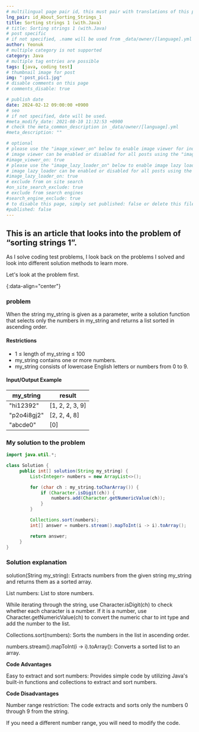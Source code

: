 ```yaml
---
# multilingual page pair id, this must pair with translations of this page. (This name must be unique)
lng_pair: id_About_Sorting_Strings_1
title: Sorting strings 1 (with.Java)
# title: Sorting strings 1 (with.Java)
# post specific
# if not specified, .name will be used from _data/owner/[language].yml
author: Yeonuk
# multiple category is not supported
category: Java
# multiple tag entries are possible
tags: [java, coding test]
# thumbnail image for post
img: ":post_pic1.jpg"
# disable comments on this page
# comments_disable: true

# publish date
date: 2024-02-12 09:00:00 +0900
# seo
# if not specified, date will be used.
#meta_modify_date: 2021-08-10 11:32:53 +0900
# check the meta_common_description in _data/owner/[language].yml
#meta_description: ""

# optional
# please use the "image_viewer_on" below to enable image viewer for individual pages or posts (_posts/ or [language]/_posts folders).
# image viewer can be enabled or disabled for all posts using the "image_viewer_posts: true" setting in _data/conf/main.yml.
#image_viewer_on: true
# please use the "image_lazy_loader_on" below to enable image lazy loader for individual pages or posts (_posts/ or [language]/_posts folders).
# image lazy loader can be enabled or disabled for all posts using the "image_lazy_loader_posts: true" setting in _data/conf/main.yml.
#image_lazy_loader_on: true
# exclude from on site search
#on_site_search_exclude: true
# exclude from search engines
#search_engine_exclude: true
# to disable this page, simply set published: false or delete this file
#published: false
---
```


<!-- outline-start -->

## This is an article that looks into the problem of “sorting strings 1”.

As I solve coding test problems, I look back on the problems I solved and look into different solution methods to learn more.

Let's look at the problem first.

{:data-align="center"}

<!-- outline-end -->

### problem

When the string my_string is given as a parameter, write a solution function that selects only the numbers in my_string and returns a list sorted in ascending order.

#### Restrictions

- 1 ≤ length of my_string ≤ 100
- my_string contains one or more numbers.
- my_string consists of lowercase English letters or numbers from 0 to 9.

#### Input/Output Example

| my_string   | result          |
| ----------- | --------------- |
| "hi12392"   | [1, 2, 2, 3, 9] |
| "p2o4i8gj2" | [2, 2, 4, 8]    |
| "abcde0"    | [0]             |

<!-- | start_num | end_num | result |
| --------- | ------- | ------ |
| 10 | 3 | 0 | -->

### My solution to the problem

```java
import java.util.*;

class Solution {
     public int[] solution(String my_string) {
         List<Integer> numbers = new ArrayList<>();

         for (char ch : my_string.toCharArray()) {
             if (Character.isDigit(ch)) {
                 numbers.add(Character.getNumericValue(ch));
             }
         }

         Collections.sort(numbers);
         int[] answer = numbers.stream().mapToInt(i -> i).toArray();

         return answer;
     }
}
```

### Solution explanation

solution(String my_string): Extracts numbers from the given string my_string and returns them as a sorted array.

List<Integer> numbers: List to store numbers.

While iterating through the string, use Character.isDigit(ch) to check whether each character is a number. If it is a number, use Character.getNumericValue(ch) to convert the numeric char to int type and add the number to the list.

Collections.sort(numbers): Sorts the numbers in the list in ascending order.

numbers.stream().mapToInt(i -> i).toArray(): Converts a sorted list to an array.

**Code Advantages**

Easy to extract and sort numbers: Provides simple code by utilizing Java's built-in functions and collections to extract and sort numbers.

**Code Disadvantages**

Number range restriction: The code extracts and sorts only the numbers 0 through 9 from the string.

If you need a different number range, you will need to modify the code.
